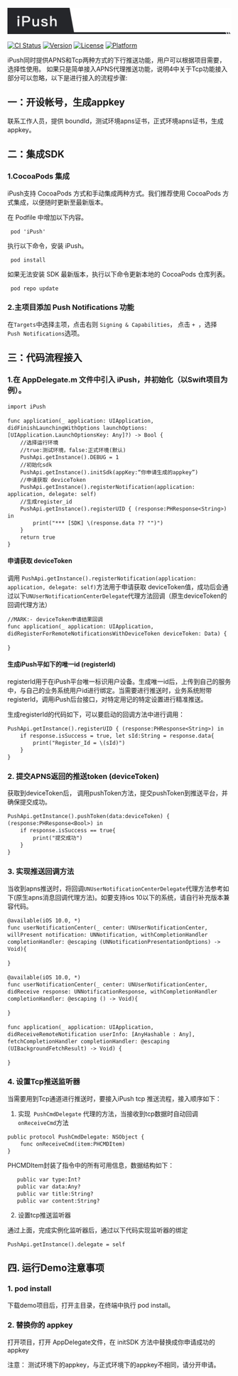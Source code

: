 ![iPush](https://github.com/hushihua/iPush/blob/master/iPush.png)

[![CI Status](https://img.shields.io/travis/adam/iPush.svg?style=flat)](https://travis-ci.org/adam/iPush)
[![Version](https://img.shields.io/cocoapods/v/iPush.svg?style=flat)](https://cocoapods.org/pods/iPush)
[![License](https://img.shields.io/cocoapods/l/iPush.svg?style=flat)](https://cocoapods.org/pods/iPush)
[![Platform](https://img.shields.io/cocoapods/p/iPush.svg?style=flat)](https://cocoapods.org/pods/iPush)


iPush同时提供APNS和Tcp两种方式的下行推送功能，用户可以根据项目需要，选择性使用。
如果只是简单接入APNS代理推送功能，说明4中关于Tcp功能接入部分可以忽略，以下是进行接入的流程步骤:

## 一：开设帐号，生成appkey

联系工作人员，提供 boundId，测试环境apns证书，正式环境apns证书，生成 appkey。

##  二：集成SDK

### 1.CocoaPods 集成

iPush支持 CocoaPods 方式和手动集成两种方式。我们推荐使用 CocoaPods 方式集成，以便随时更新至最新版本。

在 Podfile 中增加以下内容。
```
 pod 'iPush'
```
执行以下命令，安装 iPush。
```
 pod install
```
如果无法安装 SDK 最新版本，执行以下命令更新本地的 CocoaPods 仓库列表。
```
 pod repo update
```

### 2.主项目添加 Push Notifications 功能
在```Targets```中选择主项，点击右则 ```Signing & Capabilities```， 点击 ```+ ```，选择``` Push Notifications```选项。

## 三：代码流程接入

### 1.在 AppDelegate.m 文件中引入 iPush，并初始化（以Swift项目为例）。
```
import iPush

func application(_ application: UIApplication, didFinishLaunchingWithOptions launchOptions: [UIApplication.LaunchOptionsKey: Any]?) -> Bool {
    //选择运行环境 
    //true:测试环境，false:正式环境(默认)
    PushApi.getInstance().DEBUG = 1    
    //初始化sdk
    PushApi.getInstance().initSdk(appKey:“你申请生成的appkey”)  
    //申请获取 deviceToken
    PushApi.getInstance().registerNotification(application: application, delegate: self)    
    //生成register_id
    PushApi.getInstance().registerUID { (response:PHResponse<String>) in                    
        print("*** [SDK] \(response.data ?? "")")
    }
    return true
}
```
#### 申请获取 deviceToken
调用  ```PushApi.getInstance().registerNotification(application: application, delegate: self)```方法用于申请获取 deviceToken值，成功后会通过以下```UNUserNotificationCenterDelegate```代理方法回调（原生deviceToken的回调代理方法）
```
//MARK:- deviceToken申请结果回调
func application(_ application: UIApplication, didRegisterForRemoteNotificationsWithDeviceToken deviceToken: Data) {
    
}
```

#### 生成iPush平如下的唯一id (registerId)

registerId用于在iPush平台唯一标识用户设备。生成唯一id后，上传到自己的服务中，与自己的业务系统用户id进行绑定。当需要进行推送时，业务系统附带registerId，调用iPush后台接口，对特定用记的特定设置进行精准推送。

生成registerId的代码如下，可以要启动的回调方法中进行调用：
```
PushApi.getInstance().registerUID { (response:PHResponse<String>) in
    if response.isSuccess = true, let sId:String = response.data{
        print("Register_Id = \(sId)")
    }
}
```

### 2. 提交APNS返回的推送token (deviceToken)
获取到deviceToken后， 调用pushToken方法，提交pushToken到推送平台，并确保提交成功。
```
PushApi.getInstance().pushToken(data:deviceToken) { (response:PHResponse<Bool>) in
    if response.isSuccess == true{
        print("提交成功")
    }
}
```

### 3. 实现推送回调方法
当收到apns推送时，将回调```UNUserNotificationCenterDelegate```代理方法参考如下(原生apns消息回调代理方法)。如要支持ios 10以下的系统，请自行补充版本兼容代码。
```
@available(iOS 10.0, *)
func userNotificationCenter(_ center: UNUserNotificationCenter, willPresent notification: UNNotification, withCompletionHandler completionHandler: @escaping (UNNotificationPresentationOptions) -> Void){
    
}

@available(iOS 10.0, *)
func userNotificationCenter(_ center: UNUserNotificationCenter, didReceive response: UNNotificationResponse, withCompletionHandler completionHandler: @escaping () -> Void){
    
}

func application(_ application: UIApplication, didReceiveRemoteNotification userInfo: [AnyHashable : Any], fetchCompletionHandler completionHandler: @escaping (UIBackgroundFetchResult) -> Void) {
    
}
```

### 4. 设置Tcp推送监听器

当需要用到Tcp通道进行推送时，要接入iPush tcp 推送流程，接入顺序如下：

1. 实现``` PushCmdDelegate``` 代理的方法，当接收到tcp数据时自动回调 ```onReceiveCmd```方法
```
public protocol PushCmdDelegate: NSObject {
    func onReceiveCmd(item:PHCMDItem)
}
```

PHCMDItem封装了指令中的所有可用信息，数据结构如下：
```
   public var type:Int?
   public var data:Any?
   public var title:String?
   public var content:String?
```

2. 设置tcp推送监听器

通过上面，完成实例化监听器后，通过以下代码实现监听器的绑定
```
PushApi.getInstance().delegate = self
```

## 四. 运行Demo注意事项

### 1. pod install
下载demo项目后，打开主目录，在终端中执行 pod install。

### 2. 替换你的 appkey
打开项目，打开 AppDelegate文件，在 initSDK 方法中替换成你申请成功的appkey

注意： 测试环境下的appkey，与正式环境下的appkey不相同，请分开申请。

